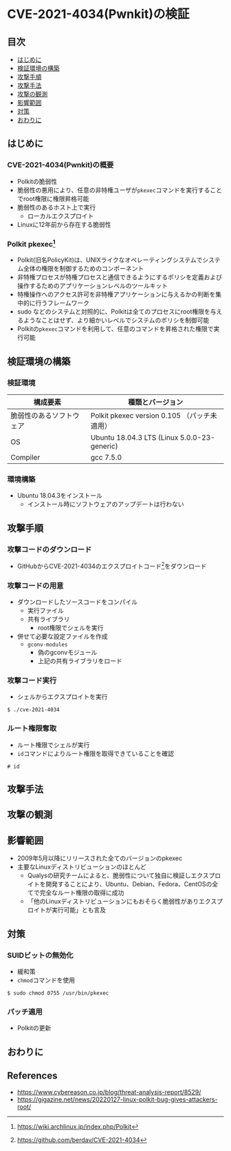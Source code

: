 # CVE-2021-4034(Pwnkit)の検証

## 目次

* [はじめに](#はじめに)
* [検証環境の構築](#検証環境の構築)
* [攻撃手順](#攻撃手順)
* [攻撃手法](#攻撃手法)
* [攻撃の観測](#攻撃の観測)
* [影響範囲](#影響範囲)
* [対策](#対策)
* [おわりに](#おわりに)

## はじめに

<!--
Introduction
-->

### CVE-2021-4034(Pwnkit)の概要

* Polkitの脆弱性
* 脆弱性の悪用により、任意の非特権ユーザが`pkexec`コマンドを実行することでroot権限に権限昇格可能
* 脆弱性のあるホスト上で実行
  * ローカルエクスプロイト
* Linuxに12年前から存在する脆弱性

### Polkit pkexec[^Polkit-ArchWiki]

* Polkit(旧名PolicyKit)は、UNIXライクなオペレーティングシステムでシステム全体の権限を制御するためのコンポーネント
* 非特権プロセスが特権プロセスと通信できるようにするポリシを定義および操作するためのアプリケーションレベルのツールキット
* 特権操作へのアクセス許可を非特権アプリケーションに与えるかの判断を集中的に行うフレームワーク
* sudo などのシステムと対照的に、Polkitは全てのプロセスにroot権限を与えるようなことはせず、より細かいレベルでシステムのポリシを制御可能
* Polkitの`pkexec`コマンドを利用して、任意のコマンドを昇格された権限で実行可能

[^Polkit-ArchWiki]: https://wiki.archlinux.jp/index.php/Polkit

## 検証環境の構築

### 検証環境

| 構成要素 | 種類とバージョン |
|-|-|
| 脆弱性のあるソフトウェア | Polkit pkexec version 0.105 （パッチ未適用） |
| OS | Ubuntu 18.04.3 LTS (Linux 5.0.0-23-generic) |
| Compiler | gcc 7.5.0 |

### 環境構築

* Ubuntu 18.04.3をインストール
  * インストール時にソフトウェアのアップデートは行わない

## 攻撃手順

### 攻撃コードのダウンロード

* GitHubからCVE-2021-4034のエクスプロイトコード[^berdav/CVE-2021-4034]をダウンロード

### 攻撃コードの用意

* ダウンロードしたソースコードをコンパイル
  * 実行ファイル
  * 共有ライブラリ
    * root権限でシェルを実行
* 併せて必要な設定ファイルを作成
  * `gconv-modules`
    * 偽のgconvモジュール
    * 上記の共有ライブラリをロード

<!--
GCONV_PATH=という名前のディレクトリを作成します。
その中にpwnkitという名前の実行ファイルを作成します。
pwnkitというディレクトリを作成します。
その中に偽のgconvモジュールを作成します。このモジュールは、シェルをロードする悪意ある共有ライブラリ（pwnkit.so）を指しています。
-->

### 攻撃コード実行

* シェルからエクスプロイトを実行

```shell
$ ./cve-2021-4034
```

### ルート権限奪取

* ルート権限でシェルが実行
* `id`コマンドによりルート権限を取得できていることを確認

```shell
# id
```

[^berdav/CVE-2021-4034]: https://github.com/berdav/CVE-2021-4034

## 攻撃手法

## 攻撃の観測

## 影響範囲

* 2009年5月以降にリリースされた全てのバージョンのpkexec
* 主要なLinuxディストリビューションのほとんど
  * Qualysの研究チームによると、脆弱性について独自に検証しエクスプロイトを開発することにより、Ubuntu、Debian、Fedora、CentOSの全てで完全なルート権限の取得に成功
  * 「他のLinuxディストリビューションにもおそらく脆弱性がありエクスプロイトが実行可能」とも言及

## 対策

### SUIDビットの無効化

* 緩和策
* `chmod`コマンドを使用

```shell
$ sudo chmod 0755 /usr/bin/pkexec
```

### パッチ適用

* Polkitの更新

## おわりに

<!--
Discussion
Related works
Future works
Conclusion
-->

## References

* https://www.cybereason.co.jp/blog/threat-analysis-report/8529/
* https://gigazine.net/news/20220127-linux-polkit-bug-gives-attackers-root/
